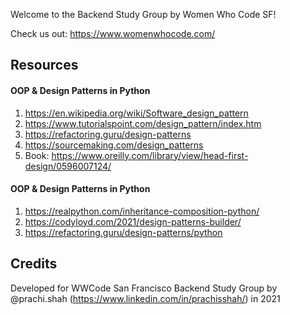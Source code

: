 Welcome to the Backend Study Group by Women Who Code SF!

Check us out: https://www.womenwhocode.com/

## Resources

#### OOP & Design Patterns in Python

1. https://en.wikipedia.org/wiki/Software_design_pattern
2. https://www.tutorialspoint.com/design_pattern/index.htm
3. https://refactoring.guru/design-patterns
4. https://sourcemaking.com/design_patterns
5. Book: https://www.oreilly.com/library/view/head-first-design/0596007124/

#### OOP & Design Patterns in Python

1. https://realpython.com/inheritance-composition-python/
2. https://codyloyd.com/2021/design-patterns-builder/
3. https://refactoring.guru/design-patterns/python

## Credits

Developed for WWCode San Francisco Backend Study Group by @prachi.shah (https://www.linkedin.com/in/prachisshah/) in 2021